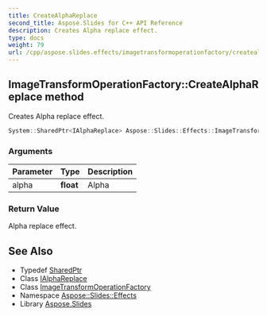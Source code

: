```yaml
---
title: CreateAlphaReplace
second_title: Aspose.Slides for C++ API Reference
description: Creates Alpha replace effect.
type: docs
weight: 79
url: /cpp/aspose.slides.effects/imagetransformoperationfactory/createalphareplace/
---
```

## ImageTransformOperationFactory::CreateAlphaReplace method


Creates Alpha replace effect.

```cpp
System::SharedPtr<IAlphaReplace> Aspose::Slides::Effects::ImageTransformOperationFactory::CreateAlphaReplace(float alpha) override
```


### Arguments

| Parameter | Type | Description |
| --- | --- | --- |
| alpha | **float** | Alpha |

### Return Value

Alpha replace effect.

## See Also

* Typedef [SharedPtr](../../../system/sharedptr/)
* Class [IAlphaReplace](../../ialphareplace/)
* Class [ImageTransformOperationFactory](../)
* Namespace [Aspose::Slides::Effects](../../)
* Library [Aspose.Slides](../../../)
